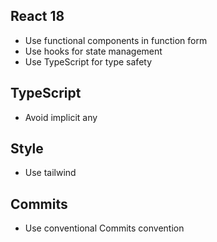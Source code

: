 ## React 18

- Use functional components in function form
- Use hooks for state management
- Use TypeScript for type safety

## TypeScript

- Avoid implicit any

## Style

- Use tailwind

## Commits

- Use conventional Commits convention
